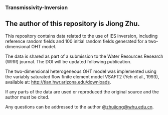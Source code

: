 ### Transmissivity-Inversion
## The author of this repository is Jiong Zhu.

This repository contains data related to the use of IES inversion, including reference random fields and 100 initial random fields generated for a two-dimensional OHT model.

The data is shared as part of a submission to the Water Resources Research (WRR) journal. The DOI will be updated following publication.

The two-dimensional heterogeneous OHT model was implemented using the variably saturated flow finite element model VSAFT2 (Yeh et al., 1993), available at: http://tian.hwr.arizona.edu/downloads.

If any parts of the data are used or reproduced the original source and the author must be cited.

Any questions can be addressed to the author @zhujiong@whu.edu.cn.

